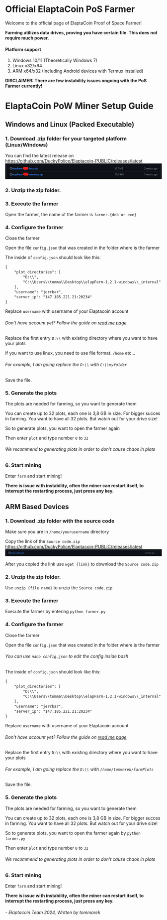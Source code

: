 # Official ElaptaCoin PoS Farmer
Welcome to the official page of ElaptaCoin Proof of Space Farmer!

**Farming utilizes data drives, proving you have certain file. This does not require much power.**

#### Platform support
1. Windows 10/11 (Theoretically Windows 7)
2. Linux x32/x64
3. ARM x64/x32 (Including Android devices with Termux installed)


**DISCLAIMER: There are few instability issues ongoing with the PoS Farmer currently!**

# ElaptaCoin PoW Miner Setup Guide
## Windows and Linux (Packed Executable)
### 1. Download .zip folder for your targeted platform (Linux/Windows) 
You can find the latest release on https://github.com/DuckyPolice/Elaptacoin-PUBLIC/releases/latest
![alt text](images/image-2.png)

### 2. Unzip the zip folder.

### 3. Execute the farmer
Open the farmer, the name of the farmer is `farmer.{deb or exe}`

### 4. Configure the farmer
Close the farmer

Open the file `config.json` that was created in the folder where is the farmer

The inside of `config.json` should look like this:

```
{
    "plot_directories": [
        "D:\\",
        "C:\\Users\\tomma\\Desktop\\elapFarm-1.2.1-windows\\_internal"
    ],
    "username": "jerrbar",
    "server_ip": "147.185.221.21:20234"
}
```

Replace `username` with username of your Elaptacoin account
###### Don't have account yet? Follow the guide on [read me page](README.md)

Replace the first entry `D:\\` with existing directory where you want to have your plots

If you want to use linux, you need to use file format. `/home` etc...

###### For example, I am going replace the `D:\\` with `C:\\myfolder`

Save the file.

### 5. Generate the plots
The plots are needed for farming, so you want to generate them

You can create up to 32 plots, each one is 3,8 GB in size. For bigger succes in farming. You want to have all 32 plots. But watch out for your drive size!

So to generate plots, you want to open the farmer again

Then enter `plot` and type number `0` to `32`
###### We recommend to generating plots in order to don't cause chaos in plots

### 6. Start mining
Enter `farm` and start mining!

**There is issue with instability, often the miner can restart itself, to interrupt the restarting process, just press any key.**

## ARM Based Devices
### 1. Download .zip folder with the source code 

Make sure you are in `/home/yourusername` directory

Copy the link of the `Source code.zip` https://github.com/DuckyPolice/Elaptacoin-PUBLIC/releases/latest
![alt text](images/image-3.png)

After you copied the link use `wget {link}` to download the `Source code.zip`

### 2. Unzip the zip folder.
Use `unzip {file name}` to unzip the `Source code.zip`


### 3. Execute the farmer
Execute the farmer by entering `python farmer.py`

### 4. Configure the farmer
Close the farmer

Open the file `config.json` that was created in the folder where is the farmer
###### You can use `nano config.json` to edit the config inside bash


The inside of `config.json` should look like this:

```
{
    "plot_directories": [
        "D:\\",
        "C:\\Users\\tomma\\Desktop\\elapFarm-1.2.1-windows\\_internal"
    ],
    "username": "jerrbar",
    "server_ip": "147.185.221.21:20234"
}
```

Replace `username` with username of your Elaptacoin account
###### Don't have account yet? Follow the guide on [read me page](README.md)

Replace the first entry `D:\\` with existing directory where you want to have your plots

###### For example, I am going replace the `D:\\` with `/home/tommarek/farmPlots`

Save the file.

### 5. Generate the plots
The plots are needed for farming, so you want to generate them

You can create up to 32 plots, each one is 3,8 GB in size. For bigger succes in farming. You want to have all 32 plots. But watch out for your drive size!

So to generate plots, you want to open the farmer again by `python farmer.py`

Then enter `plot` and type number `0` to `32`
###### We recommend to generating plots in order to don't cause chaos in plots

### 6. Start mining
Enter `farm` and start mining!

**There is issue with instability, often the miner can restart itself, to interrupt the restarting process, just press any key.**

###### - Elaptacoin Team 2024, Written by tommarek